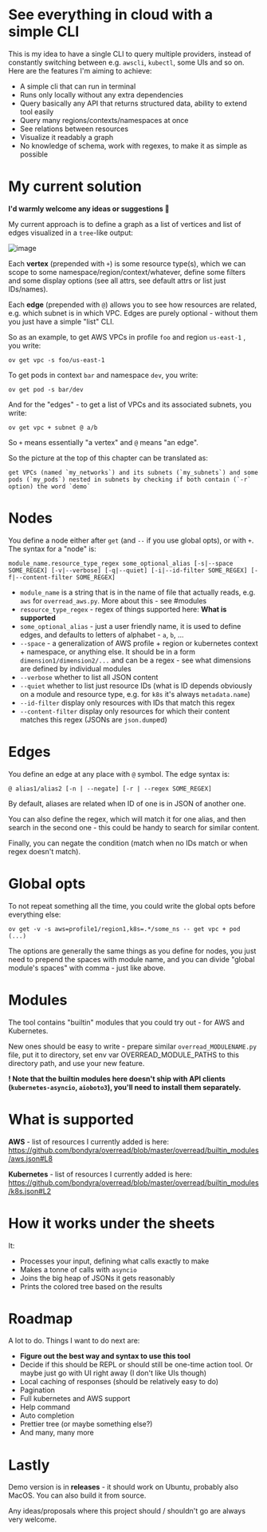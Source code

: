# See everything in cloud with a simple CLI
This is my idea to have a single CLI to query multiple providers, instead of constantly switching between e.g. `awscli`, `kubectl`, some UIs and so on. Here are the features I'm aiming to achieve:

- A simple cli that can run in terminal
- Runs only locally without any extra dependencies
- Query basically any API that returns structured data, ability to extend tool easily
- Query many regions/contexts/namespaces at once
- See relations between resources
- Visualize it readably a graph
- No knowledge of schema, work with regexes, to make it as simple as possible

# My current solution
**I'd warmly welcome any ideas or suggestions 🙂**

My current approach is to define a graph as a list of vertices and list of edges visualized in a `tree`-like output:

![image](https://github.com/bondyra/overread/assets/9467341/285dcaa7-1ffa-4076-bde8-5129afd0116a)

Each **vertex** (prepended with `+`) is some resource type(s), which we can scope to some namespace/region/context/whatever, define some filters and some display options (see all attrs, see default attrs or list just IDs/names).

Each **edge** (prepended with `@`) allows you to see how resources are related, e.g. which subnet is in which VPC. Edges are purely optional - without them you just have a simple "list" CLI.

So as an example, to get AWS VPCs in profile `foo` and region `us-east-1` , you write:
```
ov get vpc -s foo/us-east-1
```
To get pods in context `bar` and namespace `dev`, you write:
```
ov get pod -s bar/dev
```

And for the "edges" - to get a list of VPCs and its associated subnets, you write:
```
ov get vpc + subnet @ a/b
```
So `+` means essentially "a vertex" and `@` means "an edge".

So the picture at the top of this chapter can be translated as: 
```
get VPCs (named `my_networks`) and its subnets (`my_subnets`) and some pods (`my_pods`) nested in subnets by checking if both contain (`-r` option) the word `demo`
```

# Nodes
You define a node either after `get` (and `--` if you use global opts), or with `+`.
The syntax for a "node" is:
```
module_name.resource_type_regex some_optional_alias [-s|--space SOME_REGEX] [-v|--verbose] [-q|--quiet] [-i|--id-filter SOME_REGEX] [-f|--content-filter SOME_REGEX]
```
- `module_name` is a string that is in the name of file that actually reads, e.g. `aws` for `overread_aws.py`. More about this - see #modules
- `resource_type_regex` - regex of things supported here: **What is supported**
- `some_optional_alias` - just a user friendly name, it is used to define edges, and defaults to letters of alphabet - `a`, `b`, ...
- `--space` - a generalization of AWS profile + region or kubernetes context + namespace, or anything else. It should be in a form `dimension1/dimension2/...` and can be a regex - see what dimensions are defined by individual modules
- `--verbose` whether to list all JSON content
- `--quiet` whether to list just resource IDs (what is ID depends obviously on a module and resource type, e.g. for `k8s` it's always `metadata.name`)
- `--id-filter` display only resources with IDs that match this regex
- `--content-filter` display only resources for which their content matches this regex (JSONs are `json.dump`ed)

# Edges
You define an edge at any place with `@` symbol.
The edge syntax is:
```
@ alias1/alias2 [-n | --negate] [-r | --regex SOME_REGEX]
```

By default, aliases are related when ID of one is in JSON of another one.

You can also define the regex, which will match it for one alias, and then search in the second one - this could be handy to search for similar content.

Finally, you can negate the condition (match when no IDs match or when regex doesn't match).

# Global opts
To not repeat something all the time, you could write the global opts before everything else:
```
ov get -v -s aws=profile1/region1,k8s=.*/some_ns -- get vpc + pod (...)
```
The options are generally the same things as you define for nodes, you just need to prepend the spaces with module name, and you can divide "global module's spaces" with comma - just like above.

# Modules
The tool contains "builtin" modules that you could try out - for AWS and Kubernetes.

New ones should be easy to write - prepare similar `overread_MODULENAME.py` file, put it to directory, set env var OVERREAD_MODULE_PATHS to this directory path, and use your new feature.

**! Note that the builtin modules here doesn't ship with API clients (`kubernetes-asyncio`, `aioboto3`), you'll need to install them separately.**

# What is supported
**AWS** - list of resources I currently added is here: https://github.com/bondyra/overread/blob/master/overread/builtin_modules/aws.json#L8

**Kubernetes** - list of resources I currently added is here: https://github.com/bondyra/overread/blob/master/overread/builtin_modules/k8s.json#L2

# How it works under the sheets
It:
- Processes your input, defining what calls exactly to make
- Makes a tonne of calls with `asyncio`
- Joins the big heap of JSONs it gets reasonably
- Prints the colored tree based on the results

# Roadmap
A lot to do. Things I want to do next are:
- **Figure out the best way and syntax to use this tool**
- Decide if this should be REPL or should still be one-time action tool. Or maybe just go with UI right away (I don't like UIs though)
- Local caching of responses (should be relatively easy to do)
- Pagination
- Full kubernetes and AWS support
- Help command
- Auto completion
- Prettier tree (or maybe something else?)
- And many, many more

# Lastly
Demo version is in **releases** - it should work on Ubuntu, probably also MacOS. You can also build it from source.

Any ideas/proposals where this project should / shouldn't go are always very welcome.
